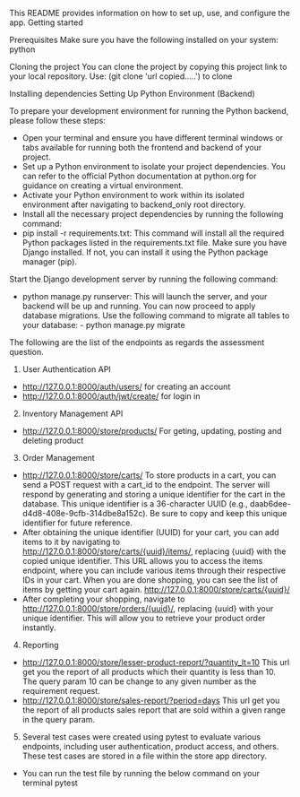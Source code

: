 This README provides information on how to set up, use, and configure the app. Getting started

Prerequisites Make sure you have the following installed on your system: python

Cloning the project You can clone the project by copying this project link to your local repository. Use: (git clone 'url copied.....') to clone

Installing dependencies Setting Up Python Environment (Backend)

To prepare your development environment for running the Python backend, please follow these steps: 
- Open your terminal and ensure you have different terminal windows or tabs available for running both the frontend and backend of your project. 
- Set up a Python environment to isolate your project dependencies. You can refer to the official Python documentation at python.org for guidance on creating a virtual environment. 
- Activate your Python environment to work within its isolated environment after navigating to backend_only root directory. 
- Install all the necessary project dependencies by running the following command:
- pip install -r requirements.txt: This command will install all the required Python packages listed in the requirements.txt file. Make sure you have Django installed. If not, you can install it using the Python package manager (pip).

Start the Django development server by running the following command: 
- python manage.py runserver: This will launch the server, and your backend will be up and running.
You can now proceed to apply database migrations. Use the following command to migrate all tables to your database: - python manage.py migrate


The following are the list of the endpoints as regards the assessment question.
1. User Authentication API
- http://127.0.0.1:8000/auth/users/  for creating an account
- http://127.0.0.1:8000/auth/jwt/create/ for login in

2. Inventory Management API
- http://127.0.0.1:8000/store/products/ For geting, updating, posting and deleting product

3. Order Management
- http://127.0.0.1:8000/store/carts/  To store products in a cart, you can send a POST request with a cart_id to the endpoint. The server will respond by generating and storing a unique identifier for the cart in the database. This unique identifier is a 36-character UUID (e.g., daab6dee-d4d8-408e-9cfb-314dbe8a152c). Be sure to copy and keep this unique identifier for future reference.
- After obtaining the unique identifier (UUID) for your cart, you can add items to it by navigating to http://127.0.0.1:8000/store/carts/{uuid}/items/, replacing {uuid} with the copied unique identifier. This URL allows you to access the items endpoint, where you can include various items through their respective IDs in your cart. When you are done shopping, you can see the list of items by getting your cart again. http://127.0.0.1:8000/store/carts/{uuid}/
- After completing your shopping, navigate to http://127.0.0.1:8000/store/orders/{uuid}/, replacing {uuid} with your unique identifier. This will allow you to retrieve your product order instantly.

4. Reporting
- http://127.0.0.1:8000/store/lesser-product-report/?quantity_lt=10 This url get you the report of all products which their quantity is less than 10. The query param 10 can be change to any given number as the requirement request.
- http://127.0.0.1:8000/store/sales-report/?period=days This url get you the report of all products sales report that are sold within a given range in the query param.


5. Several test cases were created using pytest to evaluate various endpoints, including user authentication, product access, and others. These test cases are stored in a file within the store app directory.
- You can run the test file by running the below command on your terminal
pytest